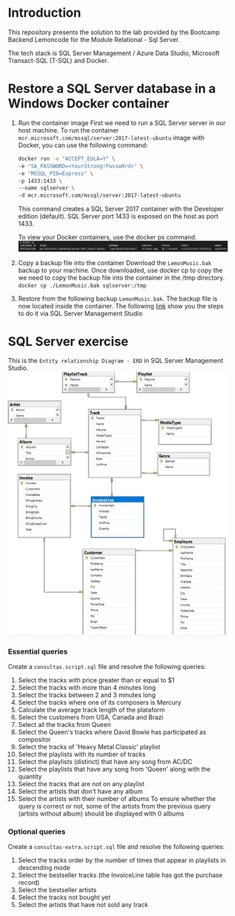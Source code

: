 # Introduction
This repository presents the solution to the lab provided by the Bootcamp Backend Lemoncode for the Module Relational - Sql Server.

The tech stack is SQL Server Management / Azure Data Studio, Microsoft Transact-SQL (T-SQL) and Docker.

# Restore a SQL Server database in a Windows Docker container
1.  Run the container image
    First we need to run a SQL Server server in our host machine. To run the container `mcr.microsoft.com/mssql/server:2017-latest-ubuntu` image with Docker, you can use the following command:
    ```Bash
    docker run -e "ACCEPT_EULA=Y" \
    -e "SA_PASSWORD=<YourStrong!Passw0rd>" \
    -e "MSSQL_PID=Express" \
    -p 1433:1433 \
    --name sqlserver \
    -d mcr.microsoft.com/mssql/server:2017-latest-ubuntu
    ```
    This command creates a SQL Server 2017 container with the Developer edition (default). SQL Server port 1433 is exposed on the host as port 1433.
    
    To view your Docker containers, use the docker ps command.
    ![DockerContainer](DockerContainer.JPG)

2. Copy a backup file into the container
   Download the `LemonMusic.bak` backup to your machine. Once downloaded, use docker cp to copy the we need to copy the backup file into the container in the /tmp directory.
    `docker cp ./LemonMusic.bak sqlserver:/tmp`
3. Restore from the following backup `LemonMusic.bak`.
    The backup file is now located inside the container. 
    The following [link](https://github.com/Lemoncode/bootcamp-backend/tree/main/01-stack-relacional/01-sql-server/06-restore-sample-database) show you the steps to do it via SQL Server Management Studio


# SQL Server exercise
This is the `Entity relationship Diagram - ERD` in SQL Server Management Studio.
![LemonMusicDiagram](LemonMusicDiagram.JPG)

### Essential queries
Create a `consultas.script.sql` file and resolve the following queries:
1. Select the tracks with price greater than or equal to $1
2. Select the tracks with more than 4 minutes long
3. Select the tracks between 2 and 3 minutes long
4. Select the tracks where one of its composers is Mercury
5. Calculate the average track length of the plataform
6. Select the customers from USA, Canada and Brazi
7. Select all the tracks from Queen
8. Select the Queen's tracks where David Bowie has participated as compositor
9. Select the tracks of 'Heavy Metal Classic' playlist
10. Select the playlists with its number of tracks
11. Select the playlists (distinct) that have any song from AC/DC
12. Select the playlists that have any song from 'Queen' along with the quantity
13. Select the tracks that are not on any playlist
14. Select the artists that don't have any album
15. Select the artists with their number of albums
    To ensure whether the query is correct or not, some of the artists from the previous query (artists without album) should be displayed with 0 albums

### Optional queries
Create a `consultas-extra.script.sql` file and resolve the following queries:
1. Select the tracks order by the number of times that appear in playlists in descending mode
2. Select the bestseller tracks (the InvoiceLine table has got the purchase record)
3. Select the bestseller artists
4. Select the tracks not bought yet
5. Select the artists that have not sold any track